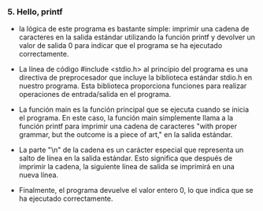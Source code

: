 

### 5. Hello, printf

* la lógica de este programa es bastante simple: imprimir una cadena de caracteres en la salida estándar utilizando la función printf y devolver un valor de salida 0 para indicar que el programa se ha ejecutado correctamente.

* La línea de código #include <stdio.h> al principio del programa es una directiva de preprocesador que incluye la biblioteca estándar stdio.h en nuestro programa. Esta biblioteca proporciona funciones para realizar operaciones de entrada/salida en el programa.

* La función main es la función principal que se ejecuta cuando se inicia el programa. En este caso, la función main simplemente llama a la función printf para imprimir una cadena de caracteres "with proper grammar, but the outcome is a piece of art," en la salida estándar.

* La parte "\n" de la cadena es un carácter especial que representa un salto de línea en la salida estándar. Esto significa que después de imprimir la cadena, la siguiente línea de salida se imprimirá en una nueva línea.

* Finalmente, el programa devuelve el valor entero 0, lo que indica que se ha ejecutado correctamente.

